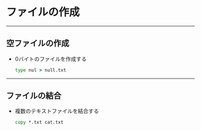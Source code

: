 # ファイルの作成

---

## 空ファイルの作成

* 0バイトのファイルを作成する

  ```cmd
  type nul > null.txt
  ```

---

## ファイルの結合

* 複数のテキストファイルを結合する

  ```cmd
  copy *.txt cat.txt
  ```

